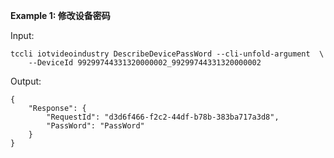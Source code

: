 **Example 1: 修改设备密码**



Input: 

```
tccli iotvideoindustry DescribeDevicePassWord --cli-unfold-argument  \
    --DeviceId 99299744331320000002_99299744331320000002
```

Output: 
```
{
    "Response": {
        "RequestId": "d3d6f466-f2c2-44df-b78b-383ba717a3d8",
        "PassWord": "PassWord"
    }
}
```


